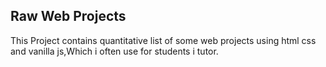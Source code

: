 ## Raw Web Projects

This Project contains quantitative list of some web projects using html css and vanilla js,Which i often use for students i tutor.
